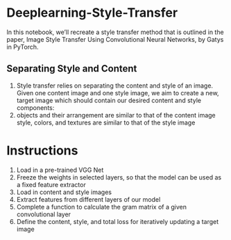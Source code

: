 # Deeplearning-Style-Transfer

In this notebook, we’ll recreate a style transfer method that is outlined in the paper, Image Style Transfer Using Convolutional Neural Networks, by Gatys in PyTorch.

## Separating Style and Content
1. Style transfer relies on separating the content and style of an image. Given one content image and one style image, we aim to create a new, target image which should contain our desired content and style components:
2. objects and their arrangement are similar to that of the content image
style, colors, and textures are similar to that of the style image


# Instructions
1. Load in a pre-trained VGG Net
2. Freeze the weights in selected layers, so that the model can be used as a fixed feature extractor
3. Load in content and style images
4. Extract features from different layers of our model
5. Complete a function to calculate the gram matrix of a given convolutional layer
6. Define the content, style, and total loss for iteratively updating a target image
